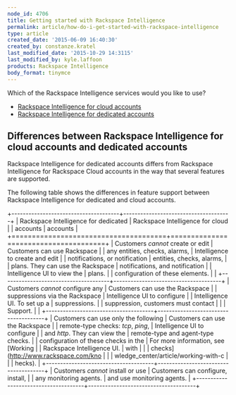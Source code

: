 ```yaml
---
node_id: 4706
title: Getting started with Rackspace Intelligence
permalink: article/how-do-i-get-started-with-rackspace-intelligence
type: article
created_date: '2015-06-09 16:40:30'
created_by: constanze.kratel
last_modified_date: '2015-10-29 14:3115'
last_modified_by: kyle.laffoon
products: Rackspace Intelligence
body_format: tinymce
---
```


Which of the Rackspace Intelligence services would you like to use?

-   [Rackspace Intelligence for cloud
    accounts](https://www.rackspace.com/knowledge_center/article/getting-started-with-rackspace-intelligence-for-the-cloud)
-   [Rackspace Intelligence for dedicated
    accounts](https://www.rackspace.com/knowledge_center/article/getting-started-with-rackspace-intelligence-for-dedicated-accounts)

Differences between Rackspace Intelligence for cloud accounts and dedicated accounts
------------------------------------------------------------------------------------

Rackspace Intelligence for dedicated accounts differs from Rackspace
Intelligence for Rackspace Cloud accounts in the way that several
features are supported.

The following table shows the differences in feature support between
Rackspace Intelligence for dedicated and cloud accounts.

+--------------------------------------+--------------------------------------+
| Rackspace Intelligence for dedicated | Rackspace Intelligence for cloud     |
| accounts                             | accounts                             |
+======================================+======================================+
| Customers *cannot* create or edit    | Customers can use Rackspace          |
| any entities, checks, alarms,        | Intelligence to create and edit      |
| notifications, or notification       | entities, checks, alarms,            |
| plans. They can use the Rackspace    | notifications, and notification      |
| Intelligence UI to view the          | plans.                               |
| configuration of these elements.     |                                      |
+--------------------------------------+--------------------------------------+
| Customers *cannot* configure any     | Customers can use the Rackspace      |
| suppressions via the Rackspace       | Intelligence UI to configure         |
| Intelligence UI. To set up a         | suppressions.                        |
| suppression, customers must contact  |                                      |
| Support.                             |                                      |
+--------------------------------------+--------------------------------------+
| Customers can use only the following | Customers can use the Rackspace      |
| remote-type checks: *tcp*, *ping*,   | Intelligence UI to configure         |
| and *http*. They can view the        | remote-type and agent-type checks.   |
| configuration of these checks in the | For more information, see [Working   |
| Rackspace Intelligence UI.           | with                                 |
|                                      | checks](http://www.rackspace.com/kno |
|                                      | wledge_center/article/working-with-c |
|                                      | hecks).                              |
+--------------------------------------+--------------------------------------+
| Customers *cannot* install or use    | Customers can configure, install,    |
| any monitoring agents.               | and use monitoring agents.           |
+--------------------------------------+--------------------------------------+

 

 

